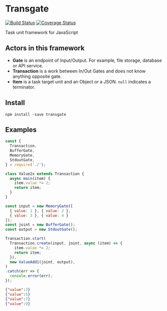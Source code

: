 # Transgate

[![Build Status](https://travis-ci.org/tilfin/transgate.svg?branch=master)](https://travis-ci.org/tilfin/transgate)
[![Coverage Status](https://coveralls.io/repos/github/tilfin/transgate/badge.svg?branch=master)](https://coveralls.io/github/tilfin/transgate?branch=master)

Task unit framework for JavaScript

## Actors in this framework

* **Gate** is an endpoint of Input/Output. For example, file storage, database or API service.
* **Transaction** is a work between In/Out Gates and does not know anything opposite gate.
* **Item** is a task target unit and an Object or a JSON. `null` indicates a terminator.

## Install

```
npm install -save transgate
```

## Examples

```javascript
const {
  Transaction,
  BufferGate,
  MemoryGate,
  StdoutGate,
} = require('./');

class Value2x extends Transaction {
  async main(item) {
    item.value *= 2;
    return item;
  }
}

const input = new MemoryGate([
  { value: 1 }, { value: 2 },
  { value: 3 }, { value: 4 }
]);
const joint = new BufferGate();
const output = new StdoutGate();

Transaction.start(
  Transaction.create(input, joint, async (item) => {
    item.value *= 2;
    return item;
  }),
  new ValueAdd1(joint, output),
)
.catch(err => {
  console.error(err);
});
```

```json
{"value":3}
{"value":5}
{"value":7}
{"value":9}
```
